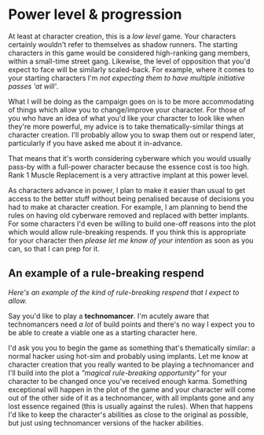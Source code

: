 # Power level & progression

At least at character creation, this is a _low level_ game. Your characters certainly wouldn't refer to themselves as shadow runners.
The starting characters in this game would be considered high-ranking gang members, within a small-time street gang.
Likewise, the level of opposition that you'd expect to face will be similarly scaled-back.
For example, where it comes to your starting characters I'm _not expecting them to have multiple initiative passes 'at will'_.

What I will be doing as the campaign goes on is to be more accommodating of things which allow you to change/improve your character.
For those of you who have an idea of what you'd like your character to look like when they're more powerful, my advice is to take thematically-similar things at character creation.
I'll probably allow you to swap them out or respend later, particularly if you have asked me about it in-advance.

That means that it's worth considering cyberware which you would usually pass-by with a full-power character because the essence cost is too high.
Rank 1 Muscle Replacement is a very attractive implant at this power level.

As characters advance in power, I plan to make it easier than usual to get access to the better stuff without being penalised because of decisions you had to make at character creation.
For example, I am planning to bend the rules on having old cyberware removed and replaced with better implants.
For some characters I'd even be willing to build one-off reasons into the plot which would allow rule-breaking respends.
If you think this is appropriate for your character then _please let me know of your intention_ as soon as you can, so that I can prep for it.

## An example of a rule-breaking respend

_Here's an example of the kind of rule-breaking respend that I expect to allow._

Say you'd like to play a **technomancer**.
I'm acutely aware that technomancers need _a lot_ of build points and there's no way I expect you to be able to create a viable one as a starting character here.

I'd ask you you to begin the game as something that's thematically similar: a normal hacker using hot-sim and probably using implants.
Let me know at character creation that you really wanted to be playing a technomancer and I'll build into the plot a _"magical rule-breaking opportunity"_ for your character to be changed once you've received enough karma.
Something exceptional will happen in the plot of the game and your character will come out of the other side of it as a technomancer, with all implants gone and any lost essence regained (this is usually against the rules).
When that happens I'd like to keep the character's abilities as close to the original as possible, but just using technomancer versions of the hacker abilities.
